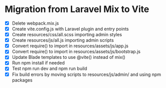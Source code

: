 # Migration from Laravel Mix to Vite

- [x] Delete webpack.mix.js
- [x] Create vite.config.js with Laravel plugin and entry points
- [x] Create resources/css/all.scss importing admin styles
- [x] Create resources/js/all.js importing admin scripts
- [x] Convert require() to import in resources/assets/js/app.js
- [x] Convert require() to import in resources/assets/js/bootstrap.js
- [x] Update Blade templates to use @vite() instead of mix()
- [x] Run npm install if needed
- [x] Test npm run dev and npm run build
- [x] Fix build errors by moving scripts to resources/js/admin/ and using npm packages
